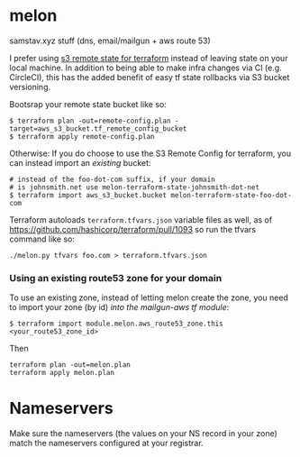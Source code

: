 # melon
samstav.xyz stuff (dns, email/mailgun + aws route 53)

I prefer using [s3 remote state for terraform](https://www.terraform.io/docs/state/remote/s3.html) instead of leaving state on your local machine. In addition to being able to make infra changes via CI (e.g. CircleCI), this has the added benefit of easy tf state rollbacks via S3 bucket versioning.

Bootsrap your remote state bucket like so:

```
$ terraform plan -out=remote-config.plan -target=aws_s3_bucket.tf_remote_config_bucket
$ terraform apply remote-config.plan
```

Otherwise: If you do choose to use the S3 Remote Config
for terraform, you can instead import an _existing_ bucket:

```
# instead of the foo-dot-com suffix, if your domain
# is johnsmith.net use melon-terraform-state-johnsmith-dot-net
$ terraform import aws_s3_bucket.bucket melon-terraform-state-foo-dot-com
```

Terraform autoloads `terraform.tfvars.json` variable files as well,
as of https://github.com/hashicorp/terraform/pull/1093
so run the tfvars command like so:

```
./melon.py tfvars foo.com > terraform.tfvars.json
```

### Using an existing route53 zone for your domain

To use an existing zone, instead of letting melon create the zone,
you need to import your zone (by id) *into the mailgun-aws tf module*:

```
$ terraform import module.melon.aws_route53_zone.this <your_route53_zone_id>
```

Then

```
terraform plan -out=melon.plan
terraform apply melon.plan
```

# Nameservers

Make sure the nameservers (the values on your NS record in your zone) match the nameservers configured at your registrar.
